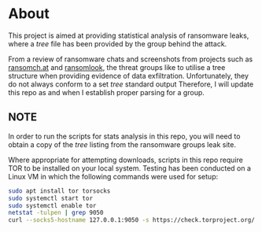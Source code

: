 # About

This project is aimed at providing statistical analysis of ransomware leaks, where a _tree_ file has been provided by the group behind the attack.

From a review of ransomware chats and screenshots from projects such as [ransomch.at](https://ransomch.at) and [ransomlook](https://www.ransomlook.io), the threat groups like to utilise a tree structure when providing evidence of data exfiltration. Unfortunately, they do not always conform to a set _tree_ standard output Therefore, I will update this repo as and when I establish proper parsing for a group.

## NOTE

In order to run the scripts for stats analysis in this repo, you will need to obtain a copy of the _tree_ listing from the ransomware groups leak site. 

Where appropriate for attempting downloads, scripts in this repo require TOR to be installed on your local system. Testing has been conducted on a Linux VM in which the following commands were used for setup:

```bash
sudo apt install tor torsocks
sudo systemctl start tor
sudo systemctl enable tor
netstat -tulpen | grep 9050
curl --socks5-hostname 127.0.0.1:9050 -s https://check.torproject.org/ | grep -E 'Congratulations|Sorry|Your IP address appears to be'
```